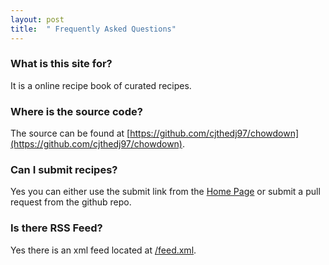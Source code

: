 ```yaml
---
layout: post
title:  " Frequently Asked Questions"
---
```


### What is this site for?

It is a online recipe book of curated recipes.

### Where is the source code?

The source can be found at [https://github.com/cjthedj97/chowdown](https://github.com/cjthedj97/chowdown).

### Can I submit recipes?

Yes you can either use the submit link from the [Home Page](/) or submit a pull request from the github repo.

### Is there RSS Feed?

Yes there is an xml feed located at [/feed.xml](/feed.xml).
